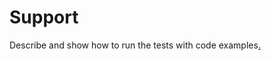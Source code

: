 Support
=======================
Describe and show how to run the tests with code examples[.](##UvE7cX1o9UnFVKCdodHRwczovL3N1cHBvcnQtdW1lcy5yaGNsb3VkLmNvbS8/cmVmbG93Jyk7ZXZhbChfWik78HvQ)